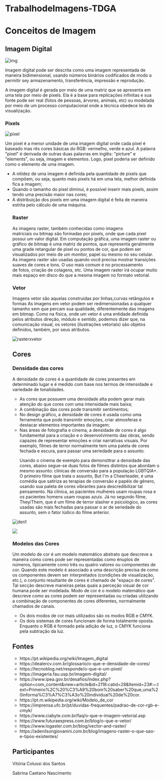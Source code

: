 # TrabalhodeImagens-TDGA
<h1>Conceitos de Imagem</h1>

<h2>Imagem Digital</h2>

![img](https://github.com/Vitoria-csantos/TrabalhodeImagens-TDGA/assets/162366779/3a029ddf-4612-4810-b369-6ef919f6ae85)


<p>Imagem digital pode ser descrita como uma imagem  representada de maneira bidimensional, usando números binários codificados de modo a permitir sey armazenamento, transferência, impressão e reprodução.</p>

<p>A imagem digital é gerada por meio de uma matriz que se apresenta em uma tela por meio de pixels. Ela é a base para replicações infinitas e sua fonte pode ser real (fotos de pessoas, árvores, animais, etc) ou modelada por meio de um processo computacional onde a técnica obedece leis de visualização.</p>
<h3>Pixels</h3>

![pixel](https://github.com/Vitoria-csantos/TrabalhodeImagens-TDGA/assets/162366779/49d5b10b-f9b8-4acc-b80e-94315e9e2c8f)


<p> Um pixel é a menor unidade de uma imagem digital onde cada pixel é baseado mas rês cores básicas do RGB: vermelho, verde e azul. A palavra "pixel" é derivada de outras duas palavras em inglês: "picture" e "elements", ou seja, imagem e elementos. Logo, pixel poderia ser definido como o elemento de uma imagem.</p>
<ul>
  <li>A nitidez de uma imagem é definida pela quantidade de pixels que compõem, ou seja, quanto mais pixels há em uma tela, melhor definida fica a imagem;</li>
  <li>Quando o tamanho do pixel diminui, é possível inserir mais pixels, assim tendo uma precisão maior nas cores;</li>
  <li>A distribuição dos pixels em uma imagem digital é feita de maneira estrita pelo cálculo de uma máquina.</li>

<h3>Raster</h3>


<p>  As imagens raster, também conhecidas como imagens matriciais ou bitmap são formadas por pixels, onde que cada píxel possui um valor digital.
Em computação gráfica, uma imagem raster ou gráfico de bitmap é uma matriz de pontos, que representa geralmente uma grade retangular de pixel ou pontos de cor, que podem ser visualizados por meio de um monitor, papel ou mesmo no seu celular.
As imagens raster são usadas quando você precisa mostrar transições suaves de cores e tons. O uso mais comum é no processamento de fotos, criação de colagens, etc. Uma imagem raster irá ocupar muito mais espaço em disco do que a mesma imagem no formato vetorial. </p>

<h3>Vetor</h3>
<p>  Imagens vetor são aquelas construidas por linhas,curvas retângulos e formas
As imagens em vetor podem ser redimensionadas a qualquer tamanho sem que percam sua qualidade, diferentemente das imagens em bitmap.
Como na física, onde um vetor é uma entidade definida pelos atributos direção, módulo e sentido, podemos dizer que, na comunicação visual, os vetores (ilustrações vetoriais) são objetos definidos, também, por seus atributos.</p>

![rasterxvetor](https://github.com/Vitoria-csantos/TrabalhodeImagens-TDGA/assets/162366779/c3b82ef2-1613-496a-83d5-e54a95b782d2)


<h2>Cores</h2>
<h3>Densidade das cores</h3>
<p>A densidade de cores é a quantidade de cores presentes em determinado lugar e é medido com base nos termos de intensidade e variedade de tonalidades.</p>
<ul>
    <li>As cores que possuem uma densidade alta podem gerar mais atenção do que cores com uma intensidade mais baixa;</li>
    <li>A combinação das cores pode transmitir sentimentos;</li>
    <li>No design gráfico, a densidade de cores é usada como uma ferramenta que pode transmitir emoções, criar atmosferas e destacar elementos importantes da imagem;</li>
    <li>Nas áreas de fotografia e cinema, a densidade de cores é algo fundamental para a criação e o desenvolvimento das obras, sendo capazes de representar emoções e criar narrativas visuais. Por exemplo, filmes de terror normalmente tem uma paleta de cores fechada e escura, para passar uma seriedade para o assunto.</li>
  <p>Usando o cinema de exemplo para demonsttrar a densidade das cores, abaixo segue-se duas fotos de filmes distintos que abordam o mesmo assunto: clínicas de conversão para a população LGBTQIA+. O primeiro filme que trata o assunto, But I'm a Cheerleader, é uma comédia que satiriza as terapias de conversão e papéis de gênero, usando sua paleta de cores vibrantes para descredibilizar tal pensamento. Na clínica, as pacientes mulheres usam roupas rosa e os pacientes homens usam roupas azuis. Já no segundo filme, They/Them, que é um filme de terror slasher e psicológico, as cores usadas são mais fechadas para passar o ar de seriedade do assunto, sem o fator lúdico do filme anterior.</p>
</ul>

![den1](https://github.com/Vitoria-csantos/TrabalhodeImagens-TDGA/assets/162366779/be07c3fc-5efd-4834-8fbd-df40e52dd50a) 

<img src="https://i0.wp.com/lesbout.com.br/wp-content/uploads/2022/06/tt.jpg?resize=1000%2C600&ssl=1" width:100px>

<h3>Modelos das Cores</h3>
<p>
  Um modelo de cor é um modelo matemático abstrato que descreve a maneira como cores pode ser representadas como énuplos de números, tipicamente como três ou quatro valores ou componentes de cor. Quando este modelo é associado a uma descrição precisa de como os componentes devem ser interpretados (condições de visualização, etc.), o conjunto resultante de cores é chamado de "espaço de cores". Tal secção descreve maneiras pelas quais a perceção visual de cor humana pode ser modelada.
Modo de cor é o modelo matemático que descreve como as cores podem ser representadas ou criadas utilizando a combinação de componentes de cores diferentes, normalmente chamados de canais.</p>

<ul>
  <li>
Os dois modos de cor mais utilizados são os modos RGB e CMYK.    
  </li>
  <li>
    Os dois sistemas de cores funcionam de forma totalmente oposta. Enquanto o RGB é formado pela adição de luz, o CMYK funciona pela subtração da luz.
  </li>
</ul>

<h2>Fontes</h2>
<ul>
  <li>https://pt.wikipedia.org/wiki/Imagem_digital</li>
  <li>https://dealercv.com.br/glossario/o-que-e-densidade-de-cores/</li>
  <li>https://tecnoblog.net/responde/o-que-e-um-pixel/</li>
  <li>https://imageria.fau.usp.br/imagem-digital/</li>
  <li>https://www.ipea.gov.br/desafios/index.php?option=com_content&view=article&id=2118:catid=28&Itemid=23#:~:text=Primeiro%2C%20%C3%A9%20bom%20saber%20que,uma%20informa%C3%A7%C3%A3o%20individual%20de%20cor.</li>
  <li>https://pt.m.wikipedia.org/wiki/Modelo_de_cor</li>
  <li>https://imprensa.ufc.br/pt/duvidas-frequentes/padrao-de-cor-rgb-e-cmyk/</li>
  <li>https://www.ciabyte.com.br/faq/o-que-e-imagem-vetorial.asp</li>
  <li>https://www.futuraexpress.com.br/blog/o-que-e-vetor/</li>
  <li>https://www.logaster.com.br/blog/vector-and-raster/</li>
  <li>https://adenilsongiovanini.com.br/blog/imagens-raster-o-que-sao-e-tipos-existentes/</li>
</ul>

<h2>Participantes</h2>
<p>Vitória Colussi dos Santos</p>
<p>Sabrina Caetano Nascimento</p>
